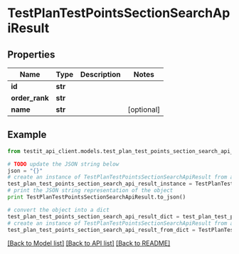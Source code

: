 # TestPlanTestPointsSectionSearchApiResult


## Properties
Name | Type | Description | Notes
------------ | ------------- | ------------- | -------------
**id** | **str** |  | 
**order_rank** | **str** |  | 
**name** | **str** |  | [optional] 

## Example

```python
from testit_api_client.models.test_plan_test_points_section_search_api_result import TestPlanTestPointsSectionSearchApiResult

# TODO update the JSON string below
json = "{}"
# create an instance of TestPlanTestPointsSectionSearchApiResult from a JSON string
test_plan_test_points_section_search_api_result_instance = TestPlanTestPointsSectionSearchApiResult.from_json(json)
# print the JSON string representation of the object
print TestPlanTestPointsSectionSearchApiResult.to_json()

# convert the object into a dict
test_plan_test_points_section_search_api_result_dict = test_plan_test_points_section_search_api_result_instance.to_dict()
# create an instance of TestPlanTestPointsSectionSearchApiResult from a dict
test_plan_test_points_section_search_api_result_from_dict = TestPlanTestPointsSectionSearchApiResult.from_dict(test_plan_test_points_section_search_api_result_dict)
```
[[Back to Model list]](../README.md#documentation-for-models) [[Back to API list]](../README.md#documentation-for-api-endpoints) [[Back to README]](../README.md)


